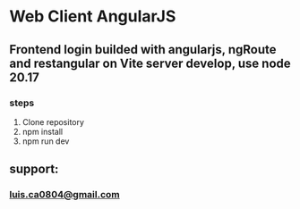 # Web Client AngularJS
## Frontend login builded with angularjs, ngRoute and restangular on Vite server develop, use node 20.17
### steps
1. Clone repository
2. npm install
3. npm run dev

## support:
### luis.ca0804@gmail.com
